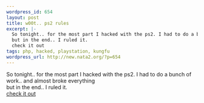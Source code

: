 ```yaml
--- 
wordpress_id: 654
layout: post
title: w00t.. ps2 rules
excerpt: |-
  So tonight.. for the most part I hacked with the ps2. I had to do a bunch of work.. and almost broke everything
  but in the end.. I ruled it.
  check it out
tags: php, hacked, playstation, kungfu
wordpress_url: http://new.nata2.org/?p=654
---
```

So tonight.. for the most part I hacked with the ps2. I had to do a bunch of work.. and almost broke everything<br/>
but in the end.. I ruled it.<Br>
<a href="http://ironkungfu.com/wiki/index.php/PlaystationTwo">check it out</a>
